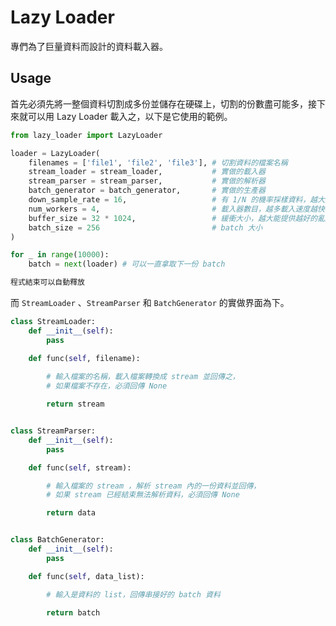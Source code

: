 # Lazy Loader

專們為了巨量資料而設計的資料載入器。

## Usage

首先必須先將一整個資料切割成多份並儲存在硬碟上，切割的份數盡可能多，接下來就可以用 Lazy Loader 載入之，以下是它使用的範例。

```python
from lazy_loader import LazyLoader

loader = LazyLoader(
    filenames = ['file1', 'file2', 'file3'], # 切割資料的檔案名稱
    stream_loader = stream_loader,           # 實做的載入器
    stream_parser = stream_parser,           # 實做的解析器
    batch_generator = batch_generator,       # 實做的生產器
    down_sample_rate = 16,                   # 有 1/N 的機率採樣資料，越大則資料擴散度越好
    num_workers = 4,                         # 載入器數目，越多載入速度越快
    buffer_size = 32 * 1024,                 # 緩衝大小，越大能提供越好的亂度，但需要的記憶體容量越大
    batch_size = 256                         # batch 大小
)

for _ in range(10000):
    batch = next(loader) # 可以一直拿取下一份 batch

程式結束可以自動釋放
```

而 ```StreamLoader``` 、```StreamParser``` 和 ```BatchGenerator``` 的實做界面為下。

```python
class StreamLoader:
    def __init__(self):
        pass

    def func(self, filename):
        
        # 輸入檔案的名稱，載入檔案轉換成 stream 並回傳之，
        # 如果檔案不存在，必須回傳 None

        return stream


class StreamParser:
    def __init__(self):
        pass

    def func(self, stream):

        # 輸入檔案的 stream ，解析 stream 內的一份資料並回傳，
        # 如果 stream 已經結束無法解析資料，必須回傳 None

        return data


class BatchGenerator:
    def __init__(self):
        pass

    def func(self, data_list):

        # 輸入是資料的 list，回傳串接好的 batch 資料

        return batch
```
